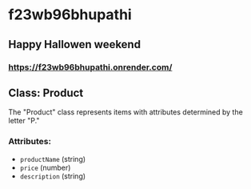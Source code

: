 # f23wb96bhupathi
## Happy Hallowen weekend
### https://f23wb96bhupathi.onrender.com/ 

## Class: Product
The "Product" class represents items with attributes determined by the letter "P."

### Attributes:
- `productName` (string)
- `price` (number)
- `description` (string)
